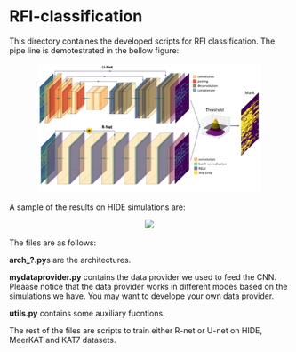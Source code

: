 # RFI-classification

This directory containes the developed scripts for RFI classification. The pipe line is demotestrated in the bellow figure:

<p align="center">
  <img src="../images/pipeline.jpg" width="400"/>
</p>

A sample of the results on HIDE simulations are:

<p align="center">
  <img src="../images/samples.jpg" width="400"/>
</p>

The files are as follows:

**arch_?.py**s are the architectures. 

**mydataprovider.py** contains the data provider we used to feed the CNN. Pleaase notice that the data provider works in different modes based on the simulations we have. You may want to develope your own data provider.

**utils.py** contains some auxiliary fucntions.

The rest of the files are scripts to train either R-net or U-net on HIDE, MeerKAT and KAT7 datasets. 

